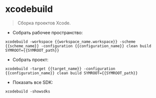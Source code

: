 # xcodebuild

> Сборка проектов Xcode.

- Собрать рабочее пространство:

`xcodebuild -workspace {{workspace_name.workspace}} -scheme {{scheme_name}} -configuration {{configuration_name}} clean build SYMROOT={{SYMROOT_path}}`

- Собрать проект:

`xcodebuild -target {{target_name}} -configuration {{configuration_name}} clean build SYMROOT={{SYMROOT_path}}`

- Показать все SDK:

`xcodebuild -showsdks`
